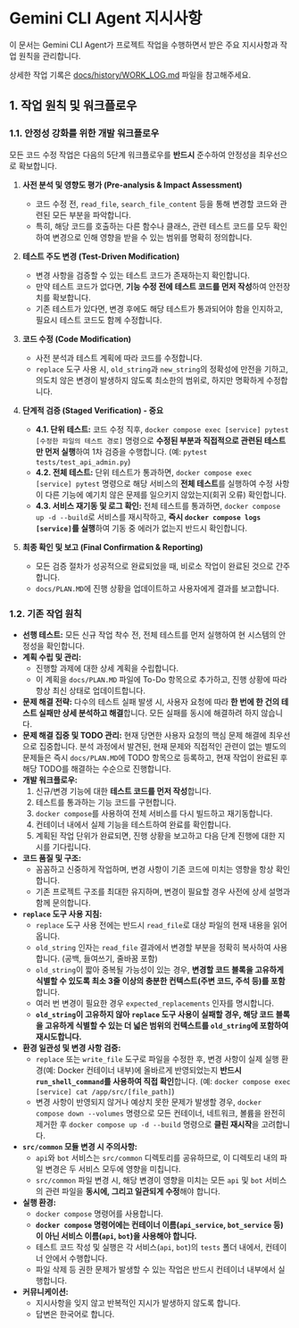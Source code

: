 # Gemini CLI Agent 지시사항

이 문서는 Gemini CLI Agent가 프로젝트 작업을 수행하면서 받은 주요 지시사항과 작업 원칙을 관리합니다.

상세한 작업 기록은 [docs/history/WORK_LOG.md](docs/history/WORK_LOG.md) 파일을 참고해주세요.

## 1. 작업 원칙 및 워크플로우

### 1.1. 안정성 강화를 위한 개발 워크플로우

모든 코드 수정 작업은 다음의 5단계 워크플로우를 **반드시** 준수하여 안정성을 최우선으로 확보합니다.

1.  **사전 분석 및 영향도 평가 (Pre-analysis & Impact Assessment)**
    *   코드 수정 전, `read_file`, `search_file_content` 등을 통해 변경할 코드와 관련된 모든 부분을 파악합니다.
    *   특히, 해당 코드를 호출하는 다른 함수나 클래스, 관련 테스트 코드를 모두 확인하여 변경으로 인해 영향을 받을 수 있는 범위를 명확히 정의합니다.

2.  **테스트 주도 변경 (Test-Driven Modification)**
    *   변경 사항을 검증할 수 있는 테스트 코드가 존재하는지 확인합니다.
    *   만약 테스트 코드가 없다면, **기능 수정 전에 테스트 코드를 먼저 작성**하여 안전장치를 확보합니다.
    *   기존 테스트가 있다면, 변경 후에도 해당 테스트가 통과되어야 함을 인지하고, 필요시 테스트 코드도 함께 수정합니다.

3.  **코드 수정 (Code Modification)**
    *   사전 분석과 테스트 계획에 따라 코드를 수정합니다.
    *   `replace` 도구 사용 시, `old_string`과 `new_string`의 정확성에 만전을 기하고, 의도치 않은 변경이 발생하지 않도록 최소한의 범위로, 하지만 명확하게 수정합니다.

4.  **단계적 검증 (Staged Verification) - 중요**
    *   **4.1. 단위 테스트:** 코드 수정 직후, `docker compose exec [service] pytest [수정한 파일의 테스트 경로]` 명령으로 **수정된 부분과 직접적으로 관련된 테스트만 먼저 실행**하여 1차 검증을 수행합니다. (예: `pytest tests/test_api_admin.py`)
    *   **4.2. 전체 테스트:** 단위 테스트가 통과하면, `docker compose exec [service] pytest` 명령으로 해당 서비스의 **전체 테스트**를 실행하여 수정 사항이 다른 기능에 예기치 않은 문제를 일으키지 않았는지(회귀 오류) 확인합니다.
    *   **4.3. 서비스 재기동 및 로그 확인:** 전체 테스트를 통과하면, `docker compose up -d --build`로 서비스를 재시작하고, **즉시 `docker compose logs [service]`를 실행**하여 기동 중 에러가 없는지 반드시 확인합니다.

5.  **최종 확인 및 보고 (Final Confirmation & Reporting)**
    *   모든 검증 절차가 성공적으로 완료되었을 때, 비로소 작업이 완료된 것으로 간주합니다.
    *   `docs/PLAN.MD`에 진행 상황을 업데이트하고 사용자에게 결과를 보고합니다.

### 1.2. 기존 작업 원칙

*   **선행 테스트:** 모든 신규 작업 착수 전, 전체 테스트를 먼저 실행하여 현 시스템의 안정성을 확인합니다.
*   **계획 수립 및 관리:**
    *   진행할 과제에 대한 상세 계획을 수립합니다.
    *   이 계획을 `docs/PLAN.MD` 파일에 To-Do 항목으로 추가하고, 진행 상황에 따라 항상 최신 상태로 업데이트합니다.
*   **문제 해결 전략:** 다수의 테스트 실패 발생 시, 사용자 요청에 따라 **한 번에 한 건의 테스트 실패만 상세 분석하고 해결**합니다. 모든 실패를 동시에 해결하려 하지 않습니다.
*   **문제 해결 집중 및 TODO 관리:** 현재 당면한 사용자 요청의 핵심 문제 해결에 최우선으로 집중합니다. 분석 과정에서 발견된, 현재 문제와 직접적인 관련이 없는 별도의 문제들은 즉시 `docs/PLAN.MD`에 TODO 항목으로 등록하고, 현재 작업이 완료된 후 해당 TODO를 해결하는 수순으로 진행합니다.
*   **개발 워크플로우:**
    1.  신규/변경 기능에 대한 **테스트 코드를 먼저 작성**합니다.
    2.  테스트를 통과하는 기능 코드를 구현합니다.
    3.  `docker compose`를 사용하여 전체 서비스를 다시 빌드하고 재기동합니다.
    4.  컨테이너 내에서 실제 기능을 테스트하여 완료를 확인합니다.
    5.  계획된 작업 단위가 완료되면, 진행 상황을 보고하고 다음 단계 진행에 대한 지시를 기다립니다.
*   **코드 품질 및 구조:**
    *   꼼꼼하고 신중하게 작업하며, 변경 사항이 기존 코드에 미치는 영향을 항상 확인합니다.
    *   기존 프로젝트 구조를 최대한 유지하며, 변경이 필요할 경우 사전에 상세 설명과 함께 문의합니다.
*   **`replace` 도구 사용 지침:**
    *   `replace` 도구 사용 전에는 반드시 `read_file`로 대상 파일의 현재 내용을 읽어옵니다.
    *   `old_string` 인자는 `read_file` 결과에서 변경할 부분을 정확히 복사하여 사용합니다. (공백, 들여쓰기, 줄바꿈 포함)
    *   `old_string`이 짧아 중복될 가능성이 있는 경우, **변경할 코드 블록을 고유하게 식별할 수 있도록 최소 3줄 이상의 충분한 컨텍스트(주변 코드, 주석 등)를 포함**합니다.
    *   여러 번 변경이 필요한 경우 `expected_replacements` 인자를 명시합니다.
    *   **`old_string`이 고유하지 않아 `replace` 도구 사용이 실패할 경우, 해당 코드 블록을 고유하게 식별할 수 있는 더 넓은 범위의 컨텍스트를 `old_string`에 포함하여 재시도합니다.**
*   **환경 일관성 및 변경 사항 검증:**
    *   `replace` 또는 `write_file` 도구로 파일을 수정한 후, 변경 사항이 실제 실행 환경(예: Docker 컨테이너 내부)에 올바르게 반영되었는지 **반드시 `run_shell_command`를 사용하여 직접 확인**합니다. (예: `docker compose exec [service] cat /app/src/[file_path]`)
    *   변경 사항이 반영되지 않거나 예상치 못한 문제가 발생할 경우, `docker compose down --volumes` 명령으로 모든 컨테이너, 네트워크, 볼륨을 완전히 제거한 후 `docker compose up -d --build` 명령으로 **클린 재시작**을 고려합니다.
*   **`src/common` 모듈 변경 시 주의사항:**
    *   `api`와 `bot` 서비스는 `src/common` 디렉토리를 공유하므로, 이 디렉토리 내의 파일 변경은 두 서비스 모두에 영향을 미칩니다.
    *   `src/common` 파일 변경 시, 해당 변경이 영향을 미치는 모든 `api` 및 `bot` 서비스의 관련 파일을 **동시에, 그리고 일관되게 수정**해야 합니다.
*   **실행 환경:**
    *   `docker compose` 명령어를 사용합니다.
    *   **`docker compose` 명령어에는 컨테이너 이름(`api_service`, `bot_service` 등)이 아닌 서비스 이름(`api`, `bot`)을 사용해야 합니다.**
    *   테스트 코드 작성 및 실행은 각 서비스(`api`, `bot`)의 `tests` 폴더 내에서, 컨테이너 안에서 수행합니다.
    *   파일 삭제 등 권한 문제가 발생할 수 있는 작업은 반드시 컨테이너 내부에서 실행합니다.
*   **커뮤니케이션:**
    *   지시사항을 잊지 않고 반복적인 지시가 발생하지 않도록 합니다.
    *   답변은 한국어로 합니다.